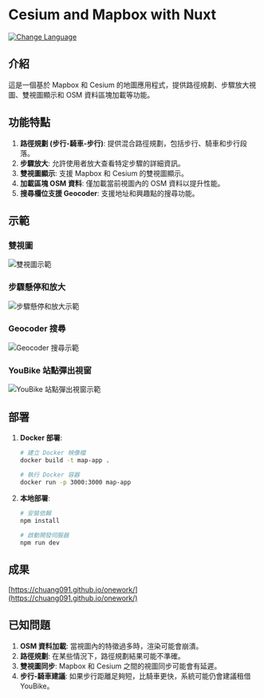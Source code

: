 # Cesium and Mapbox with Nuxt

[![Change Language](https://img.shields.io/badge/Language-English-blue)](README.md)

## 介紹

這是一個基於 Mapbox 和 Cesium 的地圖應用程式，提供路徑規劃、步驟放大視圖、雙視圖顯示和 OSM 資料區塊加載等功能。

## 功能特點

1. **路徑規劃 (步行-騎車-步行)**: 提供混合路徑規劃，包括步行、騎車和步行段落。
2. **步驟放大**: 允許使用者放大查看特定步驟的詳細資訊。
3. **雙視圖顯示**: 支援 Mapbox 和 Cesium 的雙視圖顯示。
4. **加載區塊 OSM 資料**: 僅加載當前視圖內的 OSM 資料以提升性能。
5. **搜尋欄位支援 Geocoder**: 支援地址和興趣點的搜尋功能。

## 示範

### 雙視圖
![雙視圖示範](dualview.gif)

### 步驟懸停和放大
![步驟懸停和放大示範](hoverandzoomin.gif)

### Geocoder 搜尋
![Geocoder 搜尋示範](geocoder.gif)

### YouBike 站點彈出視窗
![YouBike 站點彈出視窗示範](youbikepopup.gif)

## 部署

1. **Docker 部署**:
    ```bash
    # 建立 Docker 映像檔
    docker build -t map-app .
    
    # 執行 Docker 容器
    docker run -p 3000:3000 map-app
    ```
2. **本地部署**:
    ```bash
    # 安裝依賴
    npm install
    
    # 啟動開發伺服器
    npm run dev
    ```

## 成果

[https://chuang091.github.io/onework/](https://chuang091.github.io/onework/)

## 已知問題

1. **OSM 資料加載**: 當視圖內的特徵過多時，渲染可能會崩潰。
2. **路徑規劃**: 在某些情況下，路徑規劃結果可能不準確。
3. **雙視圖同步**: Mapbox 和 Cesium 之間的視圖同步可能會有延遲。
4. **步行-騎車建議**: 如果步行距離足夠短，比騎車更快，系統可能仍會建議租借 YouBike。
